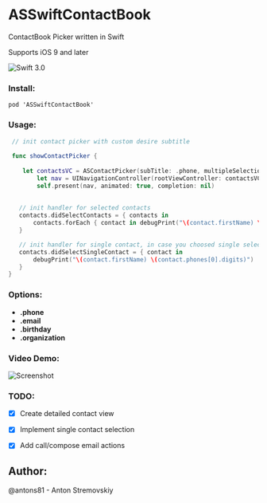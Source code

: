 
# ASSwiftContactBook
ContactBook Picker written in Swift

Supports iOS 9 and later

![Swift 3.0](https://img.shields.io/badge/Swift-3.0-green.svg?style=flat)

### Install:
```
pod 'ASSwiftContactBook'
```

### Usage:
```swift
 // init contact picker with custom desire subtitle
 
 func showContactPicker {
    
	let contactsVC = ASContactPicker(subTitle: .phone, multipleSelection: true, shouldOpenContactDetail: true)
    	let nav = UINavigationController(rootViewController: contactsVC)
    	self.present(nav, animated: true, completion: nil)
 
 
   // init handler for selected contacts
   contacts.didSelectContacts = { contacts in
       contacts.forEach { contact in debugPrint("\(contact.firstName) \(contact.lastName)") }
   }

   // init handler for single contact, in case you choosed single selection
   contacts.didSelectSingleContact = { contact in
       debugPrint("\(contact.firstName) \(contact.phones[0].digits)")
   }
}

```

### Options:
- **.phone**
- **.email**
- **.birthday**
- **.organization**

### Video Demo:
![Screenshot](https://media.giphy.com/media/xUOrw1rYanIvZegIEw/giphy.gif)



### TODO:

- [x] Create detailed contact view
- [x] Implement single contact selection
- [x] Add call/compose email actions


## Author:
@antons81 - Anton Stremovskiy
